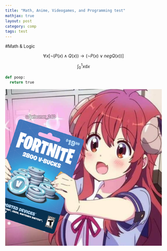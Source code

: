```yaml
---
title: "Math, Anime, Videogames, and Programming test"
mathjax: true
layout: post
category: comp
tags: test
---
```


#Math & Logic

$$ \forall{x}[\neg (P(x) \land Q(x)) \to (\neg P(x) \lor neg Q(x))] $$

$$ \int_{0}^{1} x \mathrm{d}x $$

```python
def poop:
  return true
```

![Shami holding a 19 dollar fortnite card, who wants it?](/assets/ShamiFortnite.png)
